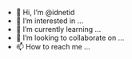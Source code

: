 - 👋 Hi, I’m @idnetid
- 👀 I’m interested in ...
- 🌱 I’m currently learning ...
- 💞️ I’m looking to collaborate on ...
- 📫 How to reach me ...

<!---
idnetid/idnetid is a ✨ special ✨ repository because its `README.md` (this file) appears on your GitHub profile.
You can click the Preview link to take a look at your changes.
--->
